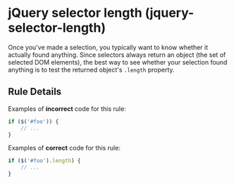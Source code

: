 # jQuery selector length (jquery-selector-length)

Once you've made a selection, you typically want to know whether it actually found anything. 
Since selectors always return an object (the set of selected DOM elements), the best way to see whether your selection found anything is to test the returned object's `.length` property.

## Rule Details

Examples of **incorrect** code for this rule:

```js
if ($('#foo')) {
	// ...
}
```

Examples of **correct** code for this rule:

```js
if ($('#foo').length) {
	// ...
}
```
